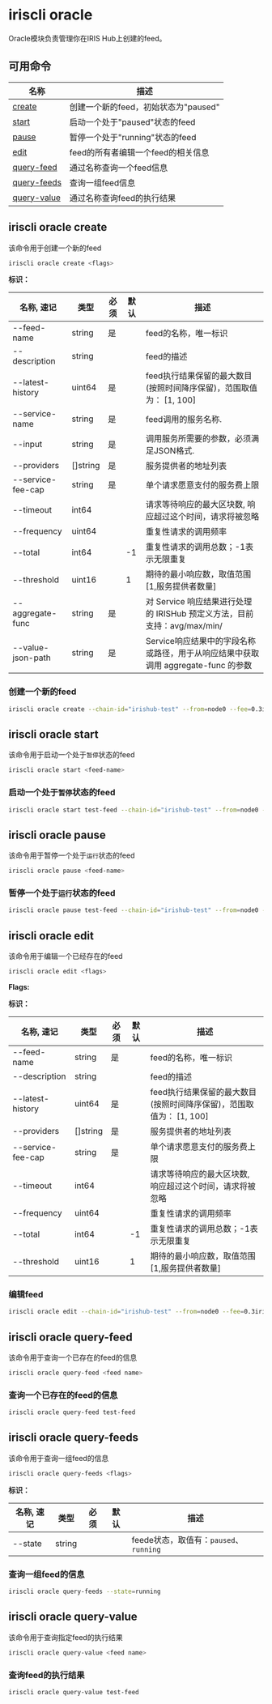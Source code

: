 # iriscli oracle

Oracle模块负责管理你在IRIS Hub上创建的feed。

## 可用命令

| 名称                                       | 描述                                 |
| ------------------------------------------ | ------------------------------------ |
| [create](#iriscli-oracle-create)           | 创建一个新的feed，初始状态为"paused" |
| [start](#iriscli-oracle-start)             | 启动一个处于"paused"状态的feed       |
| [pause](#iriscli-oracle-pause)             | 暂停一个处于"running"状态的feed      |
| [edit](#iriscli-oracle-edit)               | feed的所有者编辑一个feed的相关信息   |
| [query-feed](#iriscli-oracle-query-feed)   | 通过名称查询一个feed信息             |
| [query-feeds](#iriscli-oracle-query-feeds) | 查询一组feed信息                     |
| [query-value](#iriscli-oracle-query-value) | 通过名称查询feed的执行结果           |

## iriscli oracle create

该命令用于创建一个新的feed

```bash
iriscli oracle create <flags>
```

**标识：**

| 名称, 速记        | 类型     | 必须 | 默认 | 描述                                                                              |
| ----------------- | -------- | ---- | ---- | --------------------------------------------------------------------------------- |
| --feed-name       | string   | 是   |      | feed的名称，唯一标识                                                              |
| --description     | string   |      |      | feed的描述                                                                        |
| --latest-history  | uint64   | 是   |      | feed执行结果保留的最大数目(按照时间降序保留)，范围取值为： [1, 100]               |
| --service-name    | string   | 是   |      | feed调用的服务名称.                                                               |
| --input           | string   | 是   |      | 调用服务所需要的参数，必须满足JSON格式.                                           |
| --providers       | []string | 是   |      | 服务提供者的地址列表                                                              |
| --service-fee-cap | string   | 是   |      | 单个请求愿意支付的服务费上限                                                      |
| --timeout         | int64    |      |      | 请求等待响应的最大区块数, 响应超过这个时间，请求将被忽略                          |
| --frequency       | uint64   |      |      | 重复性请求的调用频率                                                              |
| --total           | int64    |      | -1   | 重复性请求的调用总数；-1表示无限重复                                              |
| --threshold       | uint16   |      | 1    | 期待的最小响应数，取值范围[1,服务提供者数量]                                      |
| --aggregate-func  | string   | 是   |      | 对 Service 响应结果进行处理的 IRISHub 预定义方法，目前支持：avg/max/min/          |
| --value-json-path | string   | 是   |      | Service响应结果中的字段名称或路径，用于从响应结果中获取调用 aggregate-func 的参数 |

### 创建一个新的feed

```bash
iriscli oracle create --chain-id="irishub-test" --from=node0 --fee=0.3iris --feed-name="test-feed" --latest-history=10 --service-name="test-service" --input={request-data} --providers="faa1hp29kuh22vpjjlnctmyml5s75evsnsd8r4x0mm,faa15rurzhkemsgfm42dnwhafjdv5s8e2pce0ku8ya" --service-fee-cap=1iris --timeout=2 --frequency=10 --total=10 --threshold=1 --aggregate-func="avg" --value-json-path="high" --commit
```

## iriscli oracle start

该命令用于启动一个处于`暂停`状态的feed

```bash
iriscli oracle start <feed-name>
```

### 启动一个处于`暂停`状态的feed

```bash
iriscli oracle start test-feed --chain-id="irishub-test" --from=node0 --fee=0.3iris --commit
```

## iriscli oracle pause

该命令用于暂停一个处于`运行`状态的feed

```bash
iriscli oracle pause <feed-name>
```

### 暂停一个处于`运行`状态的feed

```bash
iriscli oracle pause test-feed --chain-id="irishub-test" --from=node0 --fee=0.3iris --commit
```

## iriscli oracle edit

该命令用于编辑一个已经存在的feed

```bash
iriscli oracle edit <flags>
```

**Flags:**

**标识：**

| 名称, 速记        | 类型     | 必须 | 默认 | 描述                                                                |
| ----------------- | -------- | ---- | ---- | ------------------------------------------------------------------- |
| --feed-name       | string   | 是   |      | feed的名称，唯一标识                                                |
| --description     | string   |      |      | feed的描述                                                          |
| --latest-history  | uint64   | 是   |      | feed执行结果保留的最大数目(按照时间降序保留)，范围取值为： [1, 100] |
| --providers       | []string | 是   |      | 服务提供者的地址列表                                                |
| --service-fee-cap | string   | 是   |      | 单个请求愿意支付的服务费上限                                        |
| --timeout         | int64    |      |      | 请求等待响应的最大区块数, 响应超过这个时间，请求将被忽略            |
| --frequency       | uint64   |      |      | 重复性请求的调用频率                                                |
| --total           | int64    |      | -1   | 重复性请求的调用总数；-1表示无限重复                                |
| --threshold       | uint16   |      | 1    | 期待的最小响应数，取值范围[1,服务提供者数量]                        |

### 编辑feed

```bash
iriscli oracle edit --chain-id="irishub-test" --from=node0 --fee=0.3iris --feed-name="test-feed" --latest-history=5 --commit
```

## iriscli oracle query-feed

该命令用于查询一个已存在的feed的信息

```bash
iriscli oracle query-feed <feed name>
```

### 查询一个已存在的feed的信息

```bash
iriscli oracle query-feed test-feed
```

## iriscli oracle query-feeds

该命令用于查询一组feed的信息

```bash
iriscli oracle query-feeds <flags>
```

**标识：**

| 名称, 速记 | 类型   | 必须 | 默认 | 描述                                   |
| ---------- | ------ | ---- | ---- | -------------------------------------- |
| --state    | string |      |      | feede状态，取值有：`paused`、`running` |

### 查询一组feed的信息

```bash
iriscli oracle query-feeds --state=running
```

## iriscli oracle query-value

该命令用于查询指定feed的执行结果

```bash
iriscli oracle query-value <feed name>
```

### 查询feed的执行结果

```bash
iriscli oracle query-value test-feed
```
